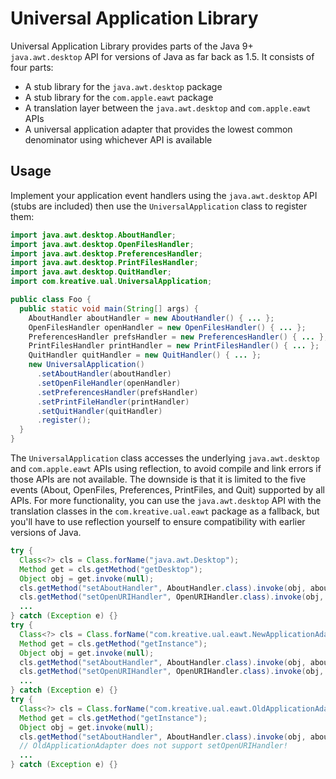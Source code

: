 # Universal Application Library

Universal Application Library provides parts of the Java 9+ `java.awt.desktop` API for versions of Java as far back as 1.5.
It consists of four parts:

* A stub library for the `java.awt.desktop` package
* A stub library for the `com.apple.eawt` package
* A translation layer between the `java.awt.desktop` and `com.apple.eawt` APIs
* A universal application adapter that provides the lowest common denominator using whichever API is available

## Usage

Implement your application event handlers using the `java.awt.desktop` API (stubs are included) then use the `UniversalApplication` class to register them:

```java
import java.awt.desktop.AboutHandler;
import java.awt.desktop.OpenFilesHandler;
import java.awt.desktop.PreferencesHandler;
import java.awt.desktop.PrintFilesHandler;
import java.awt.desktop.QuitHandler;
import com.kreative.ual.UniversalApplication;

public class Foo {
  public static void main(String[] args) {
    AboutHandler aboutHandler = new AboutHandler() { ... };
    OpenFilesHandler openHandler = new OpenFilesHandler() { ... };
    PreferencesHandler prefsHandler = new PreferencesHandler() { ... };
    PrintFilesHandler printHandler = new PrintFilesHandler() { ... };
    QuitHandler quitHandler = new QuitHandler() { ... };
    new UniversalApplication()
      .setAboutHandler(aboutHandler)
      .setOpenFileHandler(openHandler)
      .setPreferencesHandler(prefsHandler)
      .setPrintFileHandler(printHandler)
      .setQuitHandler(quitHandler)
      .register();
  }
}
```

The `UniversalApplication` class accesses the underlying `java.awt.desktop` and `com.apple.eawt` APIs using reflection, to avoid compile and link errors if those APIs are not available. The downside is that it is limited to the five events (About, OpenFiles, Preferences, PrintFiles, and Quit) supported by all APIs. For more functionality, you can use the `java.awt.desktop` API with the translation classes in the `com.kreative.ual.eawt` package as a fallback, but you'll have to use reflection yourself to ensure compatibility with earlier versions of Java.

```java
try {
  Class<?> cls = Class.forName("java.awt.Desktop");
  Method get = cls.getMethod("getDesktop");
  Object obj = get.invoke(null);
  cls.getMethod("setAboutHandler", AboutHandler.class).invoke(obj, aboutHandler);
  cls.getMethod("setOpenURIHandler", OpenURIHandler.class).invoke(obj, openURIHandler);
  ...
} catch (Exception e) {}
try {
  Class<?> cls = Class.forName("com.kreative.ual.eawt.NewApplicationAdapter");
  Method get = cls.getMethod("getInstance");
  Object obj = get.invoke(null);
  cls.getMethod("setAboutHandler", AboutHandler.class).invoke(obj, aboutHandler);
  cls.getMethod("setOpenURIHandler", OpenURIHandler.class).invoke(obj, openURIHandler);
  ...
} catch (Exception e) {}
try {
  Class<?> cls = Class.forName("com.kreative.ual.eawt.OldApplicationAdapter");
  Method get = cls.getMethod("getInstance");
  Object obj = get.invoke(null);
  cls.getMethod("setAboutHandler", AboutHandler.class).invoke(obj, aboutHandler);
  // OldApplicationAdapter does not support setOpenURIHandler!
  ...
} catch (Exception e) {}
```
